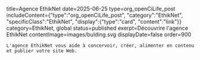 title=Agence EthikNet
date=2025-06-25
type=org_openCiLife_post
includeContent={"type":"org_openCiLife_post", "category":"EthikNet", "specificClass":"EthikNet", "display":{"type":"card", "content":"link"}}
category=EthikNet, global
status=published
exerpt=Découvrire l'agence EthikNet
contentImage=images/bulding.svg
displayDate=false
order=900
~~~~~~
L'agence EthikNet vous aide à concervoir, créer, alimenter en contenu et publier votre site Web.